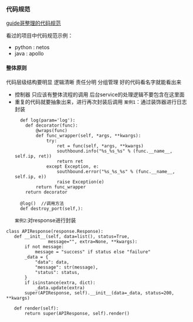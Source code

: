 ### 代码规范
[guide哥整理的代码规范](https://snailclimb.gitee.io/javaguide/#/docs/java/Java%E7%BC%96%E7%A8%8B%E8%A7%84%E8%8C%83)

看过的项目中代码规范示例：  
- python : netos  
- java : apollo  
#### 整体原则
代码层级结构要明显 逻辑清晰  责任分明 分组管理  好的代码看名字就能看出来

- 控制器 只应该有整体流程的调用 后台service的处理逻辑不要包含在这里面
- 重复的代码就要抽象出来，进行再次封装后调用
  `案例1`：通过装饰器进行日志封装
  ```
    def log(param='log'):
      def decorator(func):
          @wraps(func)
          def func_wrapper(self, *args, **kwargs):
              try:
                  ret = func(self, *args, **kwargs)
                  southbound.info("%s_%s_%s" % (func.__name__, self.ip, ret))
                  return ret
              except Exception, e:
                  southbound.error("%s_%s_%s" % (func.__name__, self.ip, e))
                  raise Exception(e)
          return func_wrapper
      return decorator
      
    @log()  //调用方法
    def destroy_port(self,):
  ```
  `案例2`:对response进行封装
 
 ```
 class APIResponse(response.Response):
    def __init__(self, data=list(), status=True,
                 message="", extra=None, **kwargs):
        if not message:
            message = "success" if status else "failure"
        _data = {
            "data": data,
            "message": str(message),
            "status": status,
        }
        if isinstance(extra, dict):
            _data.update(extra)
        super(APIResponse, self).__init__(data=_data, status=200, **kwargs)

    def render(self):
        return super(APIResponse, self).render()
 ```
  
  
  
  





